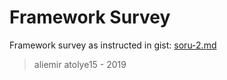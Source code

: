 # Framework Survey

Framework survey as instructed in gist: [soru-2.md](https://gist.github.com/alpcanaydin/7fbcbf6c657387217772736d73de8b9e)

> aliemir
> atolye15 - 2019
